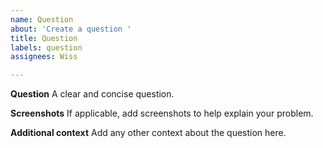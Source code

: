 ```yaml
---
name: Question
about: 'Create a question '
title: Question
labels: question
assignees: Wiss

---
```


**Question**
A clear and concise question.

**Screenshots**
If applicable, add screenshots to help explain your problem.

**Additional context**
Add any other context about the question here.
